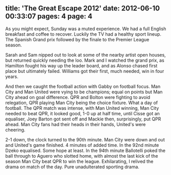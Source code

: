 title: 'The Great Escape 2012'
date: 2012-06-10 00:33:07
pages: 4
page: 4
---

As you might expect, Sunday was a muted experience. We had a full English breakfast and coffee to recover. Luckily the TV had a healthy sport lineup. The Spanish Grand prix followed by the finale to the Premier League season.

Sarah and Sam nipped out to look at some of the nearby artist open houses, but returned quickly needing the loo. Mark and I watched the grand prix, as Hamilton fought his way up the leader board, and as Alonso chased first place but ultimately failed. Williams got their first, much needed, win in four years.

And then we caught the football action with Gabby on football focus. Man City and Man United were vying to be champions; equal on points but Man City ahead on goal difference. QPR and Bolton were fighting to avoid relegation, QPR playing Man City being the choice fixture. What a day of football. The QPR match was intense, with Man United winning, Man City needed to beat QPR, it looked good, 1-0 up at half time, until Cisse got an equaliser, Joey Barton got sent off and Mackie then, surprisingly, put QPR ahead. Man City fans had their heads in their hands, United's were cheering.

2-1 down, the clock turned to the 90th minute. Man City were down and out and United's game finished. 4 minutes of added time. In the 92nd minute Dzeko equalised. Some hope at least. In the 94th minute Ballotelli poked the ball through to Aguero who slotted home, with almost the last kick of the season Man City beat QPR to win the league. Exhilarating, I relived the drama on match of the day. Pure unadulterated sporting drama.

